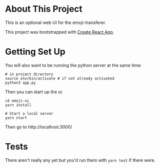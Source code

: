# About This Project

This is an optional web UI for the emoji-transferer.

This project was bootstrapped with [Create React App](https://github.com/facebook/create-react-app).

# Getting Set Up

You will also want to be running the python server at the same time:

```
# in project directory
source env/bin/activate # if not already activated
python3 app.py
```

Then you can start up the ui:

```
cd emoji-ui
yarn install

# Start a local server
yarn start
```

Then go to http://localhost:3000/

# Tests

There aren't really any yet but you'd run them with `yarn test` if there were.

